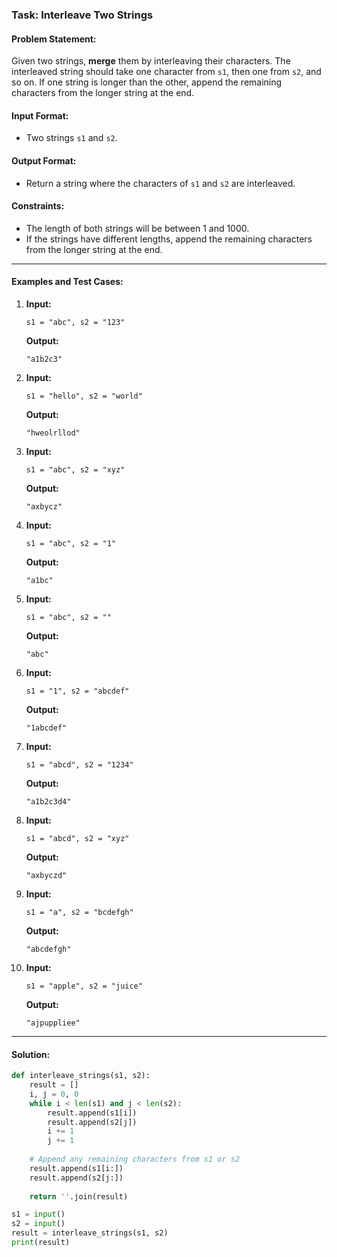 ### Task: Interleave Two Strings

#### Problem Statement:
Given two strings, **merge** them by interleaving their characters. The interleaved string should take one character from `s1`, then one from `s2`, and so on. If one string is longer than the other, append the remaining characters from the longer string at the end.

#### Input Format:
- Two strings `s1` and `s2`.

#### Output Format:
- Return a string where the characters of `s1` and `s2` are interleaved.

#### Constraints:
- The length of both strings will be between 1 and 1000.
- If the strings have different lengths, append the remaining characters from the longer string at the end.

---

#### Examples and Test Cases:

1. **Input:**  
   ```  
   s1 = "abc", s2 = "123"
   ```  
   **Output:**  
   ```  
   "a1b2c3"
   ```

2. **Input:**  
   ```  
   s1 = "hello", s2 = "world"
   ```  
   **Output:**  
   ```  
   "hweolrllod"
   ```

3. **Input:**  
   ```  
   s1 = "abc", s2 = "xyz"
   ```  
   **Output:**  
   ```  
   "axbycz"
   ```

4. **Input:**  
   ```  
   s1 = "abc", s2 = "1"
   ```  
   **Output:**  
   ```  
   "a1bc"
   ```

5. **Input:**  
   ```  
   s1 = "abc", s2 = ""
   ```  
   **Output:**  
   ```  
   "abc"
   ```

6. **Input:**  
   ```  
   s1 = "1", s2 = "abcdef"
   ```  
   **Output:**  
   ```  
   "1abcdef"
   ```

7. **Input:**  
   ```  
   s1 = "abcd", s2 = "1234"
   ```  
   **Output:**  
   ```  
   "a1b2c3d4"
   ```

8. **Input:**  
   ```  
   s1 = "abcd", s2 = "xyz"
   ```  
   **Output:**  
   ```  
   "axbyczd"
   ```

9. **Input:**  
   ```  
   s1 = "a", s2 = "bcdefgh"
   ```  
   **Output:**  
   ```  
   "abcdefgh"
   ```

10. **Input:**  
    ```  
    s1 = "apple", s2 = "juice"
    ```  
    **Output:**  
    ```  
    "ajpuppliee"
    ```

---

#### Solution:

```python
def interleave_strings(s1, s2):
    result = []
    i, j = 0, 0
    while i < len(s1) and j < len(s2):
        result.append(s1[i])
        result.append(s2[j])
        i += 1
        j += 1
    
    # Append any remaining characters from s1 or s2
    result.append(s1[i:])
    result.append(s2[j:])
    
    return ''.join(result)

s1 = input()
s2 = input()
result = interleave_strings(s1, s2)
print(result)
```
